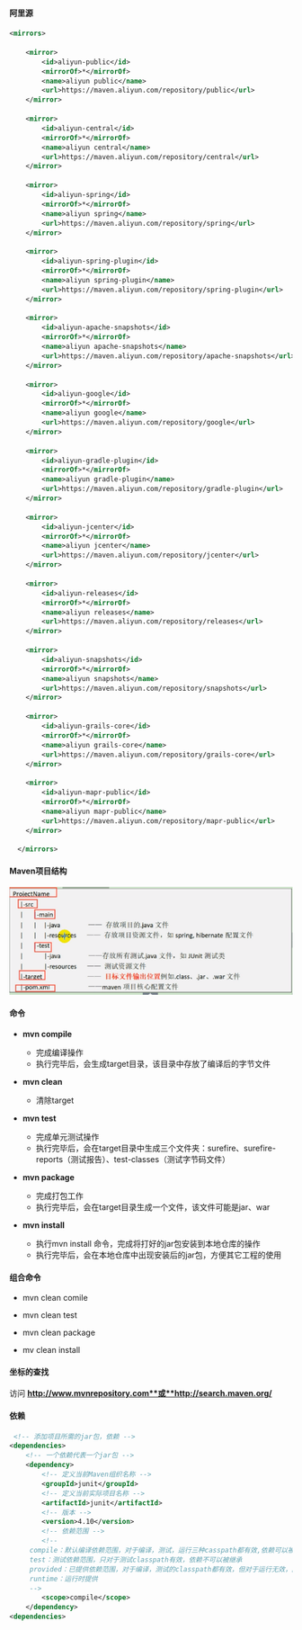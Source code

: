 #### **阿里源**

```xml
<mirrors>

	<mirror>
        <id>aliyun-public</id>
        <mirrorOf>*</mirrorOf>
        <name>aliyun public</name>
        <url>https://maven.aliyun.com/repository/public</url>
    </mirror>

    <mirror>
        <id>aliyun-central</id>
        <mirrorOf>*</mirrorOf>
        <name>aliyun central</name>
        <url>https://maven.aliyun.com/repository/central</url>
    </mirror>

    <mirror>
        <id>aliyun-spring</id>
        <mirrorOf>*</mirrorOf>
        <name>aliyun spring</name>
        <url>https://maven.aliyun.com/repository/spring</url>
    </mirror>

    <mirror>
        <id>aliyun-spring-plugin</id>
        <mirrorOf>*</mirrorOf>
        <name>aliyun spring-plugin</name>
        <url>https://maven.aliyun.com/repository/spring-plugin</url>
    </mirror>

    <mirror>
        <id>aliyun-apache-snapshots</id>
        <mirrorOf>*</mirrorOf>
        <name>aliyun apache-snapshots</name>
        <url>https://maven.aliyun.com/repository/apache-snapshots</url>
    </mirror>

    <mirror>
        <id>aliyun-google</id>
        <mirrorOf>*</mirrorOf>
        <name>aliyun google</name>
        <url>https://maven.aliyun.com/repository/google</url>
    </mirror>

    <mirror>
        <id>aliyun-gradle-plugin</id>
        <mirrorOf>*</mirrorOf>
        <name>aliyun gradle-plugin</name>
        <url>https://maven.aliyun.com/repository/gradle-plugin</url>
    </mirror>

    <mirror>
        <id>aliyun-jcenter</id>
        <mirrorOf>*</mirrorOf>
        <name>aliyun jcenter</name>
        <url>https://maven.aliyun.com/repository/jcenter</url>
    </mirror>

    <mirror>
        <id>aliyun-releases</id>
        <mirrorOf>*</mirrorOf>
        <name>aliyun releases</name>
        <url>https://maven.aliyun.com/repository/releases</url>
    </mirror>

    <mirror>
        <id>aliyun-snapshots</id>
        <mirrorOf>*</mirrorOf>
        <name>aliyun snapshots</name>
        <url>https://maven.aliyun.com/repository/snapshots</url>
    </mirror>

    <mirror>
        <id>aliyun-grails-core</id>
        <mirrorOf>*</mirrorOf>
        <name>aliyun grails-core</name>
        <url>https://maven.aliyun.com/repository/grails-core</url>
    </mirror>

    <mirror>
        <id>aliyun-mapr-public</id>
        <mirrorOf>*</mirrorOf>
        <name>aliyun mapr-public</name>
        <url>https://maven.aliyun.com/repository/mapr-public</url>
    </mirror>

  </mirrors>

```

#### Maven项目结构

![2019-05-02_162307](img/2019-05-02_162307.png)

#### 命令

- **mvn compile**
  - 完成编译操作
  - 执行完毕后，会生成target目录，该目录中存放了编译后的字节文件

- **mvn clean**
  - 清除target
- **mvn test**
  - 完成单元测试操作
  - 执行完毕后，会在target目录中生成三个文件夹：surefire、surefire-reports（测试报告）、test-classes（测试字节码文件）
- **mvn package**
  - 完成打包工作
  - 执行完毕后，会在target目录生成一个文件，该文件可能是jar、war
- **mvn install**
  - 执行mvn install 命令，完成将打好的jar包安装到本地仓库的操作
  - 执行完毕后，会在本地仓库中出现安装后的jar包，方便其它工程的使用

#### 组合命令

- mvn clean comile

- mvn clean test
- mvn clean package
- mv clean install

#### 坐标的查找

访问 **http://www.mvnrepository.com**或**http://search.maven.org/**

#### 依赖

```xml
 <!-- 添加项目所需的jar包，依赖 -->
<dependencies>
    <!-- 一个依赖代表一个jar包 -->
    <dependency>
        <!-- 定义当前Maven组织名称 -->
        <groupId>junit</groupId> 
        <!-- 定义当前实际项目名称 -->
        <artifactId>junit</artifactId>
        <!-- 版本 -->
        <version>4.10</version>
        <!-- 依赖范围 -->
        <!-- 
     compile：默认编译依赖范围，对于编译，测试，运行三种casspath都有效,依赖可以被继承
     test：测试依赖范围，只对于测试classpath有效，依赖不可以被继承
     provided：已提供依赖范围，对于编译，测试的classpath都有效，但对于运行无效，因为由容器已经提供
     runtime：运行时提供
     -->
        <scope>compile</scope>
    </dependency>
<dependencies>
```

